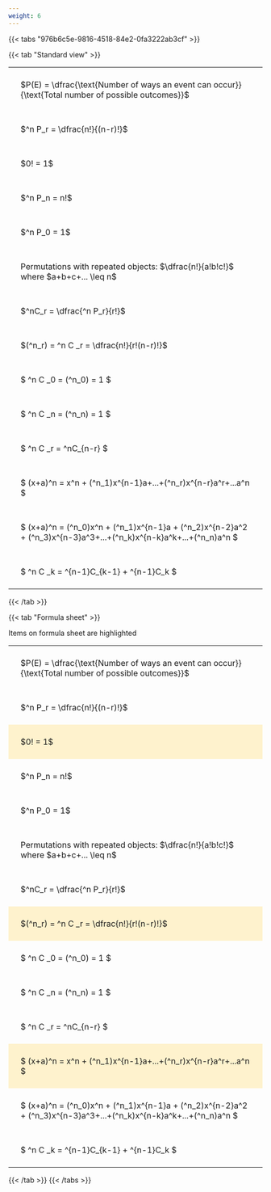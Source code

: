 ```yaml
---
weight: 6
---
```


{{< tabs "976b6c5e-9816-4518-84e2-0fa3222ab3cf" >}}

{{< tab "Standard view" >}}

<style type="text/css">
#T_4c738 th.col_heading {
  text-align: left;
  font-size: 1em;
}
#T_4c738 td {
  text-align: left;
  font-size: 1em;
  padding: 1.5em;
}
</style>
<table id="T_4c738">
  <thead>
  </thead>
  <tbody>
    <tr>
      <td id="T_4c738_row0_col0" class="data row0 col0" >$P(E) = \dfrac{\text{Number of ways an event can occur}}{\text{Total number of possible outcomes}}$</td>
    </tr>
    <tr>
      <td id="T_4c738_row1_col0" class="data row1 col0" >$^n P_r = \dfrac{n!}{(n-r)!}$</td>
    </tr>
    <tr>
      <td id="T_4c738_row2_col0" class="data row2 col0" >$0! = 1$</td>
    </tr>
    <tr>
      <td id="T_4c738_row3_col0" class="data row3 col0" >$^n P_n = n!$</td>
    </tr>
    <tr>
      <td id="T_4c738_row4_col0" class="data row4 col0" >$^n P_0 = 1$</td>
    </tr>
    <tr>
      <td id="T_4c738_row5_col0" class="data row5 col0" >Permutations with repeated objects: $\dfrac{n!}{a!b!c!}$ where $a+b+c+... \leq n$</td>
    </tr>
    <tr>
      <td id="T_4c738_row6_col0" class="data row6 col0" >$^nC_r = \dfrac{^n P_r}{r!}$</td>
    </tr>
    <tr>
      <td id="T_4c738_row7_col0" class="data row7 col0" >$(^n_r) = ^n C _r = \dfrac{n!}{r!(n-r)!}$</td>
    </tr>
    <tr>
      <td id="T_4c738_row8_col0" class="data row8 col0" >$ ^n C _0 = (^n_0) = 1 $</td>
    </tr>
    <tr>
      <td id="T_4c738_row9_col0" class="data row9 col0" >$ ^n C _n = (^n_n) = 1 $</td>
    </tr>
    <tr>
      <td id="T_4c738_row10_col0" class="data row10 col0" >$ ^n C _r = ^nC_{n-r} $</td>
    </tr>
    <tr>
      <td id="T_4c738_row11_col0" class="data row11 col0" >$ (x+a)^n = x^n + (^n_1)x^{n-1}a+...+(^n_r)x^{n-r}a^r+...a^n    $</td>
    </tr>
    <tr>
      <td id="T_4c738_row12_col0" class="data row12 col0" >$ (x+a)^n = (^n_0)x^n + (^n_1)x^{n-1}a + (^n_2)x^{n-2}a^2 + (^n_3)x^{n-3}a^3+...+(^n_k)x^{n-k}a^k+...+(^n_n)a^n $</td>
    </tr>
    <tr>
      <td id="T_4c738_row13_col0" class="data row13 col0" >$ ^n C _k = ^{n-1}C_{k-1} + ^{n-1}C_k $</td>
    </tr>
  </tbody>
</table>
{{< /tab >}}

{{< tab "Formula sheet" >}}

Items on formula sheet are highlighted 
<br>
<style type="text/css">
#T_8f403 th.col_heading {
  text-align: left;
  font-size: 1em;
}
#T_8f403 td {
  text-align: left;
  font-size: 1em;
  padding: 1.5em;
}
#T_8f403_row0_col0, #T_8f403_row1_col0, #T_8f403_row3_col0, #T_8f403_row4_col0, #T_8f403_row5_col0, #T_8f403_row6_col0, #T_8f403_row8_col0, #T_8f403_row9_col0, #T_8f403_row10_col0, #T_8f403_row12_col0, #T_8f403_row13_col0 {
  background-color: rgba(0,0,0,0);
}
#T_8f403_row2_col0, #T_8f403_row7_col0, #T_8f403_row11_col0 {
  background-color: rgba(255,194,10, 0.2);
}
</style>
<table id="T_8f403">
  <thead>
  </thead>
  <tbody>
    <tr>
      <td id="T_8f403_row0_col0" class="data row0 col0" >$P(E) = \dfrac{\text{Number of ways an event can occur}}{\text{Total number of possible outcomes}}$</td>
    </tr>
    <tr>
      <td id="T_8f403_row1_col0" class="data row1 col0" >$^n P_r = \dfrac{n!}{(n-r)!}$</td>
    </tr>
    <tr>
      <td id="T_8f403_row2_col0" class="data row2 col0" >$0! = 1$</td>
    </tr>
    <tr>
      <td id="T_8f403_row3_col0" class="data row3 col0" >$^n P_n = n!$</td>
    </tr>
    <tr>
      <td id="T_8f403_row4_col0" class="data row4 col0" >$^n P_0 = 1$</td>
    </tr>
    <tr>
      <td id="T_8f403_row5_col0" class="data row5 col0" >Permutations with repeated objects: $\dfrac{n!}{a!b!c!}$ where $a+b+c+... \leq n$</td>
    </tr>
    <tr>
      <td id="T_8f403_row6_col0" class="data row6 col0" >$^nC_r = \dfrac{^n P_r}{r!}$</td>
    </tr>
    <tr>
      <td id="T_8f403_row7_col0" class="data row7 col0" >$(^n_r) = ^n C _r = \dfrac{n!}{r!(n-r)!}$</td>
    </tr>
    <tr>
      <td id="T_8f403_row8_col0" class="data row8 col0" >$ ^n C _0 = (^n_0) = 1 $</td>
    </tr>
    <tr>
      <td id="T_8f403_row9_col0" class="data row9 col0" >$ ^n C _n = (^n_n) = 1 $</td>
    </tr>
    <tr>
      <td id="T_8f403_row10_col0" class="data row10 col0" >$ ^n C _r = ^nC_{n-r} $</td>
    </tr>
    <tr>
      <td id="T_8f403_row11_col0" class="data row11 col0" >$ (x+a)^n = x^n + (^n_1)x^{n-1}a+...+(^n_r)x^{n-r}a^r+...a^n    $</td>
    </tr>
    <tr>
      <td id="T_8f403_row12_col0" class="data row12 col0" >$ (x+a)^n = (^n_0)x^n + (^n_1)x^{n-1}a + (^n_2)x^{n-2}a^2 + (^n_3)x^{n-3}a^3+...+(^n_k)x^{n-k}a^k+...+(^n_n)a^n $</td>
    </tr>
    <tr>
      <td id="T_8f403_row13_col0" class="data row13 col0" >$ ^n C _k = ^{n-1}C_{k-1} + ^{n-1}C_k $</td>
    </tr>
  </tbody>
</table>
{{< /tab >}}
{{< /tabs >}}